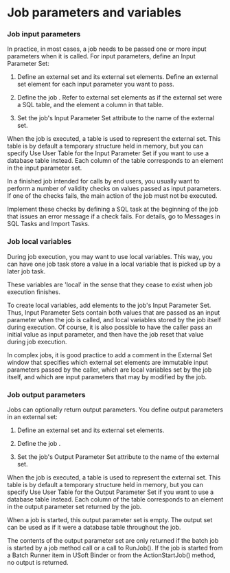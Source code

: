 # Job parameters and variables

### Job input parameters

In practice, in most cases, a job needs to be passed one or more input parameters when it is called. For input parameters, define an Input Parameter Set:

1. Define an external set and its external set elements. Define an external set element for each input parameter you want to pass.

2. Define the job . Refer to external set elements as if the external set were a SQL table, and the element a column in that table.

3. Set the job's Input Parameter Set attribute to the name of the external set.

When the job is executed, a table is used to represent the external set. This table is by default a temporary structure held in memory, but you can specify Use User Table for the Input Parameter Set if you want to use a database table instead. Each column of the table corresponds to an element in the input parameter set.

In a finished job intended for calls by end users, you usually want to perform a number of validity checks on values passed as input parameters. If one of the checks fails, the main action of the job must not be executed.

Implement these checks by defining a SQL task at the beginning of the job that issues an error message if a check fails. For details, go to Messages in SQL Tasks and Import Tasks.

### Job local variables

During job execution, you may want to use local variables. This way, you can have one job task store a value in a local variable that is picked up by a later job task.

These variables are 'local' in the sense that they cease to exist when job execution finishes.

To create local variables, add elements to the job's Input Parameter Set. Thus, Input Parameter Sets contain both values that are passed as an input parameter when the job is called, and local variables stored by the job itself during execution. Of course, it is also possible to have the caller pass an initial value as input parameter, and then have the job reset that value during job execution.

In complex jobs, it is good practice to add a comment in the External Set window that specifies which external set elements are immutable input parameters passed by the caller, which are local variables set by the job itself, and which are input parameters that may by modified by the job.

### Job output parameters

Jobs can optionally return output parameters. You define output parameters in an external set:

1. Define an external set and its external set elements.

2. Define the job .

3. Set the job's Output Parameter Set attribute to the name of the external set.

When the job is executed, a table is used to represent the external set. This table is by default a temporary structure held in memory, but you can specify Use User Table for the Output Parameter Set if you want to use a database table instead. Each column of the table corresponds to an element in the output parameter set returned by the job.

When a job is started, this output parameter set is empty. The output set can be used as if it were a database table throughout the job.

The contents of the output parameter set are only returned if the batch job is started by a job method call or a call to RunJob(). If the job is started from a Batch Runner item in USoft Binder or from the ActionStartJob() method, no output is returned.
